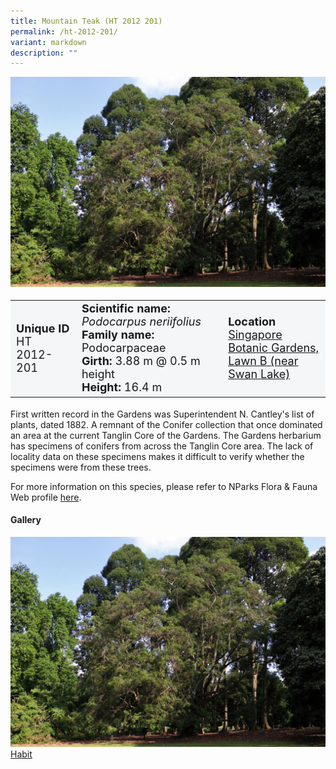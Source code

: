 ```yaml
---
title: Mountain Teak (HT 2012 201)
permalink: /ht-2012-201/
variant: markdown
description: ""
---
```

<div class="isomer-image-wrapper">
<img src="/images/Heritage_trees_photos/podner_ht2012-201_habit.jpg">
</div><table style="minWidth: 100px; font-size: 18px; background: #F4F6F7">
<tbody><tr>
<td rowspan="1" colspan="1">
<strong>Unique ID</strong>
<br>HT 2012-201
</td>
<td rowspan="1" colspan="1">
	<strong>Scientific name:</strong> <em>Podocarpus neriifolius</em>
<br><strong>Family name: </strong>Podocarpaceae
<br><strong>Girth: </strong>3.88 m @ 0.5 m height
<br><strong>Height: </strong>16.4 m
</td>
<td rowspan="1" colspan="1">
<strong>Location</strong><a href="https://www.onemap.gov.sg/?lat=1.3076299999996654&amp;lng=103.81674999999981">
 <br>Singapore Botanic Gardens,<br>Lawn B (near Swan Lake)</a>
</td>
</tr>
</tbody>
</table>
<p>First written record in the Gardens was Superintendent N. Cantley's list of plants, dated 1882. A remnant of the Conifer collection that once dominated an area at the current Tanglin Core of the Gardens. The Gardens herbarium has specimens of conifers from across the Tanglin Core area. The lack of locality data on these specimens makes it difficult to verify whether the specimens were from these trees.</p>

<p>For more information on this species, please refer to NParks Flora &amp; Fauna Web profile <a href="https://www.nparks.gov.sg/florafaunaweb/flora/3/0/3076">here</a>.</p>

<h4><b>Gallery</b></h4>
<div class="isomer-card-grid">
<a href="/images/Heritage_trees_photos/podner_ht2012-201_habit.jpg" class="isomer-card">
<div class="isomer-card-image">
<div class="isomer-image-wrapper"><img src="/images/Heritage_trees_photos/podner_ht2012-201_habit.jpg"></div></div>
<div class="isomer-card-body"><div class="isomer-card-title">Habit</div></div></a><p></p></div>
